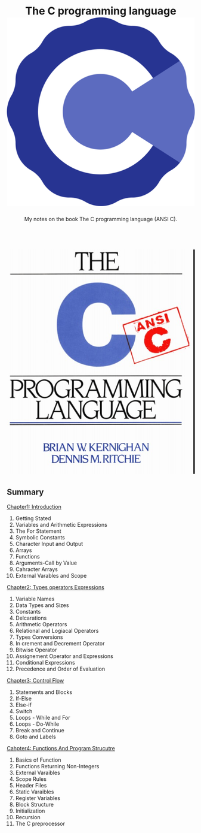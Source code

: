 <h1 align="center">
    The C programming language
    <br>
    <img src="./c_logo.png">
    </br>
</h1>

<p align="center">
My notes on the book The C programming language (ANSI C).
</p>

<h1 align="center">
    <br>
    <img src="./book.jpg">
    </br>
</h1>

## Summary

[Chapter1: Introduction](Chapter1-Introduction)
    
1. Getting Stated 
1. Variables and Arithmetic Expressions
1. The For Statement
1. Symbolic Constants
1. Character Input and Output
1. Arrays
1. Functions
1. Arguments-Call by Value
1. Cahracter Arrays
1. External Varables and Scope

[Chapter2: Types operators Expressions](Chapter2-Types_operators_Expressions)

1. Variable Names
1. Data Types and Sizes
1. Constants
1. Delcarations
1. Arithmetic Operators
1. Relational and Logiacal Operators
1. Types Conversions
1. In crement and Decrement Operator
1. Bitwise Operator
1. Assignement Operator and Expressions
1. Conditional Expressions
1. Precedence and Order of Evaluation

[Chapter3: Control Flow](Chapter3-Control_Flow)

1. Statements and Blocks
1. If-Else
1. Else-if
1. Switch
1. Loops - While and For
1. Loops - Do-While
1. Break and Continue
1. Goto and Labels

[Cahpter4: Functions And Program Strucutre](Chapter4-Functions_And_Program_Strucutre)

1. Basics of Function
1. Functions Returning Non-Integers
1. External Varaibles
1. Scope Rules
1. Header Files
1. Static Varaibles
1. Register Variables
1. Block Structure
1. Initialization
1. Recursion
1. The C preprocessor
